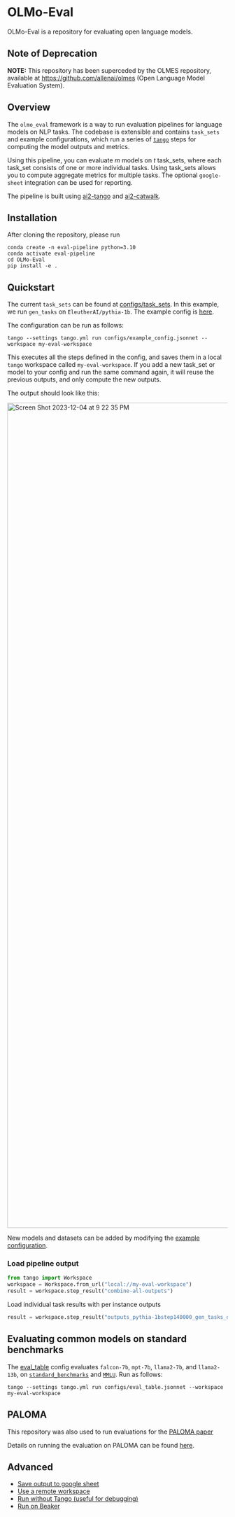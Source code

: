
# OLMo-Eval

OLMo-Eval is a repository for evaluating open language models.


## Note of Deprecation

**NOTE:** This repository has been superceded by the OLMES repository, available 
at https://github.com/allenai/olmes (Open Language Model Evaluation System).


## Overview

The `olmo_eval` framework is a way to run evaluation pipelines for language models on NLP tasks. 
The codebase is extensible and contains `task_sets` and example configurations, which run a series
of [`tango`](https://github.com/allenai/tango) steps for computing the model outputs and metrics.


Using this pipeline, you can evaluate _m_ models on _t_ task_sets, where each task_set consists of one or more individual tasks.
Using task_sets allows you to compute aggregate metrics for multiple tasks. The optional `google-sheet` integration can be used
for reporting.

The pipeline is built using [ai2-tango](https://github.com/allenai/tango) and [ai2-catwalk](https://github.com/allenai/catwalk).

## Installation


After cloning the repository, please run

```commandline
conda create -n eval-pipeline python=3.10
conda activate eval-pipeline
cd OLMo-Eval
pip install -e .
```


## Quickstart

The current `task_sets` can be found at [configs/task_sets](configs/task_sets). In this example, we run `gen_tasks` on `EleutherAI/pythia-1b`. The example config is [here](configs/example_config.jsonnet).

The configuration can be run as follows:

```commandline
tango --settings tango.yml run configs/example_config.jsonnet --workspace my-eval-workspace
```

This executes all the steps defined in the config, and saves them in a local `tango` workspace called `my-eval-workspace`. If you add a new task_set or model to your config and run the same command again, it will reuse the previous outputs, and only compute the new outputs.

The output should look like this:

<img width="1886" alt="Screen Shot 2023-12-04 at 9 22 35 PM" src="https://github.com/allenai/ai2-llm-eval/assets/6500683/14a74e61-75d8-470c-8bde-12e35c38c44a">

New models and datasets can be added by modifying the [example configuration](configs/example_config.jsonnet).

### Load pipeline output

```python
from tango import Workspace
workspace = Workspace.from_url("local://my-eval-workspace")
result = workspace.step_result("combine-all-outputs")
```

Load individual task results with per instance outputs

```python
result = workspace.step_result("outputs_pythia-1bstep140000_gen_tasks_drop")
```


## Evaluating common models on standard benchmarks

The [eval_table](configs/eval_table.jsonnet) config evaluates `falcon-7b`, `mpt-7b`, `llama2-7b`, and `llama2-13b`, on [`standard_benchmarks`](configs/task_sets/standard_benchmarks.libsonnet) and [`MMLU`](configs/task_sets/mmlu_tasks.libsonnet). Run as follows:


```commandline
tango --settings tango.yml run configs/eval_table.jsonnet --workspace my-eval-workspace
```


## PALOMA

This repository was also used to run evaluations for the [PALOMA paper](https://www.semanticscholar.org/paper/Paloma%3A-A-Benchmark-for-Evaluating-Language-Model-Magnusson-Bhagia/1a3f7e23ef8f0bf06d0efa0dc174e4e361226ead?utm_source=direct_link)

Details on running the evaluation on PALOMA can be found [here](paloma/README.md).


## Advanced

* [Save output to google sheet](ADVANCED.md#save-output-to-google-sheet)
* [Use a remote workspace](ADVANCED.md#use-a-remote-workspace)
* [Run without Tango (useful for debugging)](ADVANCED.md#run-without-tango)
* [Run on Beaker](BEAKER.md)


